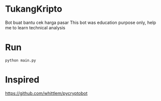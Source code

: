 # TukangKripto
Bot buat bantu cek harga pasar
This bot was education purpose only, help me to learn technical analysis

# Run
`python main.py`

# Inspired
https://github.com/whittlem/pycryptobot
